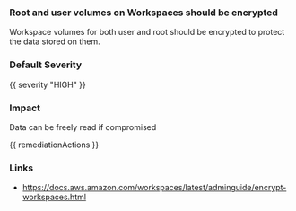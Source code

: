 
### Root and user volumes on Workspaces should be encrypted

Workspace volumes for both user and root should be encrypted to protect the data stored on them.

### Default Severity
{{ severity "HIGH" }}

### Impact
Data can be freely read if compromised

<!-- DO NOT CHANGE -->
{{ remediationActions }}

### Links
- https://docs.aws.amazon.com/workspaces/latest/adminguide/encrypt-workspaces.html
        
